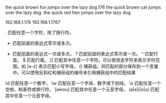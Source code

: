 the quick brown fox jumps over the lazy dog.176
the quick brown cat jumps over the lazy dog.
the quick red hen jumps over the lazy dog.

192.168.1.176
192.168.1.1767

.	匹配任意一个字符，除了换行符。
*	匹配前面的表达式零次或多次。
+	匹配前面的表达式一次或多次。
?	匹配前面的表达式零次或一次。
^	匹配行首。
$	匹配行尾。
[]	匹配其中任意一个字符。可以使用连字符来表示字符范围。如 [a-z] 表示匹配小写字母。
()	捕获组。将匹配的部分保存到一个变量中。可以使用反斜杠和捕获组的编号来引用捕获组中的匹配结果


\d	匹配任意一个数字。
\w	匹配任意一个字母、数字或下划线。
\s	匹配任意一个空格、制表符或换行符。
[aeiou]	匹配其中任意一个元音字母。
(a|e|i|o|u)	匹配其中任意一个元音字母。